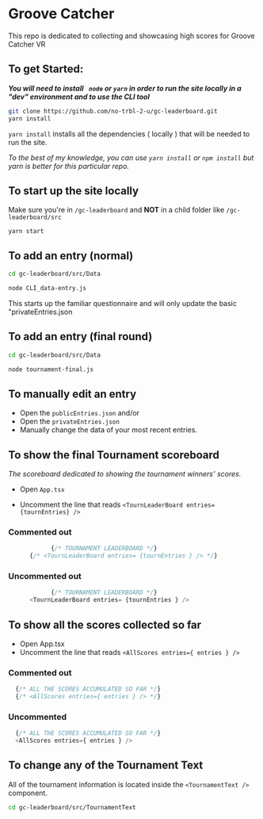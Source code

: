 # Groove Catcher
This repo is dedicated to collecting and showcasing high scores for Groove Catcher VR

## To get Started:

***You will need to install ``` node``` or ```yarn``` in order to run the site locally in a "dev" environment and to use the CLI tool***

```sh
git clone https://github.com/no-trbl-2-u/gc-leaderboard.git
yarn install
```
```yarn install``` installs all the dependencies ( locally ) that will be needed to run the site.

*To the best of my knowledge, you can use ```yarn install``` or ```npm install```  but yarn is better for this particular repo.*

## To start up the site locally
Make sure you're in ```/gc-leaderboard``` and **NOT** in a child folder like ```/gc-leaderboard/src```
```
yarn start
```

## To add an entry (normal)
```sh
cd gc-leaderboard/src/Data

node CLI_data-entry.js
```
This starts up the familiar questionnaire and will only update the basic "privateEntries.json

## To add an entry (final round)
```sh
cd gc-leaderboard/src/Data

node tournament-final.js
```

## To manually edit an entry

* Open the ```publicEntries.json``` and/or
* Open the ```privateEntries.json```
* Manually change the data of your most recent entries.

## To show the final Tournament scoreboard
*The scoreboard dedicated to showing the tournament winners' scores.*
* Open ```App.tsx```

* Uncomment the line that reads
```<TournLeaderBoard entries= {tournEntries} />```
### Commented out
```ts
            {/* TOURNAMENT LEADERBOARD */}
      {/* <TournLeaderBoard entries= {tournEntries } /> */}
```

### Uncommented out
```ts
            {/* TOURNAMENT LEADERBOARD */}
      <TournLeaderBoard entries= {tournEntries } />
```

## To show all the scores collected so far
* Open App.tsx
* Uncomment the line that reads ```<AllScores entries={ entries } />```

### Commented out
``` ts
  {/* ALL THE SCORES ACCUMULATED SO FAR */}
  {/* <AllScores entries={ entries } /> */}
```

### Uncommented
``` ts
  {/* ALL THE SCORES ACCUMULATED SO FAR */}
  <AllScores entries={ entries } />
```

## To change any of the Tournament Text
All of the tournament information is located inside the ```<TournamentText />``` component.

```sh
cd gc-leaderboard/src/TournamentText
```